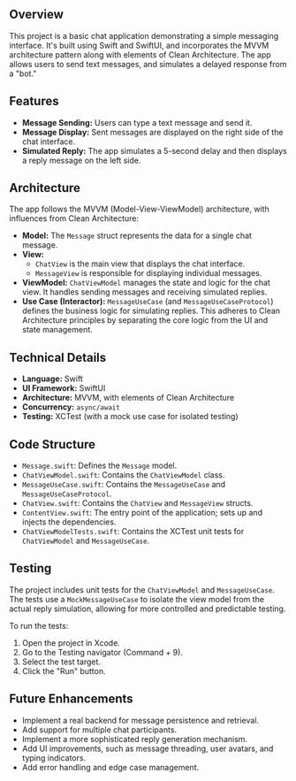 ## Overview

This project is a basic chat application demonstrating a simple messaging interface. 
It's built using Swift and SwiftUI, and incorporates the MVVM architecture pattern along with elements of Clean Architecture. 
The app allows users to send text messages, and simulates a delayed response from a "bot."

## Features

* **Message Sending:** Users can type a text message and send it.
* **Message Display:** Sent messages are displayed on the right side of the chat interface.
* **Simulated Reply:** The app simulates a 5-second delay and then displays a reply message on the left side.

## Architecture

The app follows the MVVM (Model-View-ViewModel) architecture, with influences from Clean Architecture:

* **Model:** The `Message` struct represents the data for a single chat message.
* **View:**
    * `ChatView` is the main view that displays the chat interface.
    * `MessageView` is responsible for displaying individual messages.
* **ViewModel:** `ChatViewModel` manages the state and logic for the chat view. It handles sending messages and receiving simulated replies.
* **Use Case (Interactor):** `MessageUseCase` (and `MessageUseCaseProtocol`) defines the business logic for simulating replies. This adheres to Clean Architecture principles by separating the core logic from the UI and state management.

## Technical Details

* **Language:** Swift
* **UI Framework:** SwiftUI
* **Architecture:** MVVM, with elements of Clean Architecture
* **Concurrency:** `async/await`
* **Testing:** XCTest (with a mock use case for isolated testing)

## Code Structure

* `Message.swift`: Defines the `Message` model.
* `ChatViewModel.swift`: Contains the `ChatViewModel` class.
* `MessageUseCase.swift`: Contains the `MessageUseCase` and `MessageUseCaseProtocol`.
* `ChatView.swift`: Contains the `ChatView` and `MessageView` structs.
* `ContentView.swift`:  The entry point of the application; sets up and injects the dependencies.
* `ChatViewModelTests.swift`: Contains the XCTest unit tests for `ChatViewModel` and `MessageUseCase`.

## Testing

The project includes unit tests for the `ChatViewModel` and `MessageUseCase`.  The tests use a `MockMessageUseCase` to isolate the view model from the actual reply simulation, allowing for more controlled and predictable testing.

To run the tests:

1.  Open the project in Xcode.
2.  Go to the Testing navigator (Command + 9).
3.  Select the test target.
4.  Click the "Run" button.

## Future Enhancements

* Implement a real backend for message persistence and retrieval.
* Add support for multiple chat participants.
* Implement a more sophisticated reply generation mechanism.
* Add UI improvements, such as message threading, user avatars, and typing indicators.
* Add error handling and edge case management.
    
